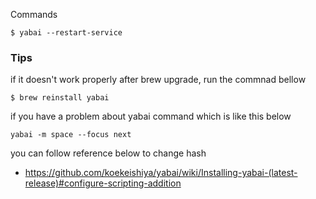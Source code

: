 Commands
```
$ yabai --restart-service
```

### Tips
if it doesn't work properly after brew upgrade, run the commnad bellow
```
$ brew reinstall yabai
```

if you have a problem about yabai command which is like this below
```brew
yabai -m space --focus next
```
you can follow reference below to change hash
- https://github.com/koekeishiya/yabai/wiki/Installing-yabai-(latest-release)#configure-scripting-addition
